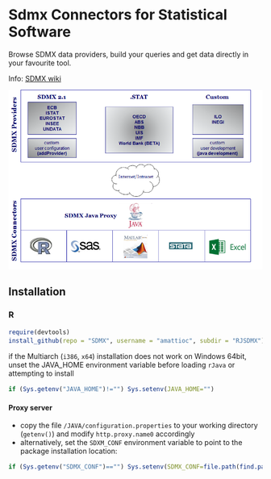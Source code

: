 Sdmx Connectors for Statistical Software
====

Browse SDMX data providers, build your queries and get data directly in your favourite tool. 

Info: [SDMX wiki](https://github.com/amattioc/SDMX/wiki)


![My image](https://github.com/amattioc/SDMX/blob/master/docs/resources/sdmx.png)

## Installation

### R

```r
require(devtools)
install_github(repo = "SDMX", username = "amattioc", subdir = "RJSDMX")
```

if the Multiarch (`i386`, `x64`) installation does not work on Windows 64bit, unset the JAVA_HOME environment variable before loading `rJava` or attempting to install

```r
if (Sys.getenv("JAVA_HOME")!="") Sys.setenv(JAVA_HOME="")
```

#### Proxy server

- copy the file `/JAVA/configuration.properties` to your working directory (`getenv()`) and modify `http.proxy.name0` accordingly
- alternatively, set the `SDXM_CONF` environment variable to point to the package installation location:

```r
if (Sys.getenv("SDMX_CONF")=="") Sys.setenv(SDMX_CONF=file.path(find.package("RJSDMX"), "install", "configuration.properties"))
```
